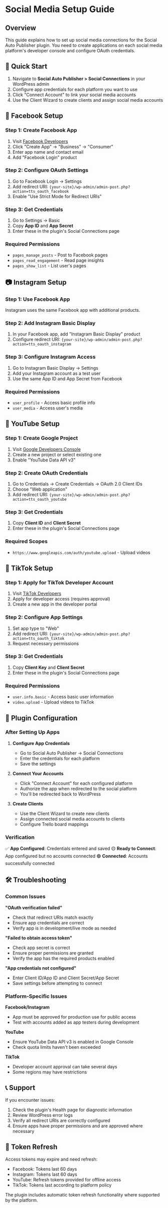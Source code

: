 # Social Media Setup Guide

## Overview

This guide explains how to set up social media connections for the Social Auto Publisher plugin. You need to create applications on each social media platform's developer console and configure OAuth credentials.

## 🚀 Quick Start

1. Navigate to **Social Auto Publisher > Social Connections** in your WordPress admin
2. Configure app credentials for each platform you want to use
3. Click "Connect Account" to link your social media accounts
4. Use the Client Wizard to create clients and assign social media accounts

## 📘 Facebook Setup

### Step 1: Create Facebook App
1. Visit [Facebook Developers](https://developers.facebook.com/apps/)
2. Click "Create App" → "Business" → "Consumer"
3. Enter app name and contact email
4. Add "Facebook Login" product

### Step 2: Configure OAuth Settings
1. Go to Facebook Login → Settings
2. Add redirect URI: `{your-site}/wp-admin/admin-post.php?action=tts_oauth_facebook`
3. Enable "Use Strict Mode for Redirect URIs"

### Step 3: Get Credentials
1. Go to Settings → Basic
2. Copy **App ID** and **App Secret**
3. Enter these in the plugin's Social Connections page

### Required Permissions
- `pages_manage_posts` - Post to Facebook pages
- `pages_read_engagement` - Read page insights
- `pages_show_list` - List user's pages

## 📷 Instagram Setup

### Step 1: Use Facebook App
Instagram uses the same Facebook app with additional products.

### Step 2: Add Instagram Basic Display
1. In your Facebook app, add "Instagram Basic Display" product
2. Configure redirect URI: `{your-site}/wp-admin/admin-post.php?action=tts_oauth_instagram`

### Step 3: Configure Instagram Access
1. Go to Instagram Basic Display → Settings
2. Add your Instagram account as a test user
3. Use the same App ID and App Secret from Facebook

### Required Permissions
- `user_profile` - Access basic profile info
- `user_media` - Access user's media

## 🎥 YouTube Setup

### Step 1: Create Google Project
1. Visit [Google Developers Console](https://console.developers.google.com/)
2. Create a new project or select existing one
3. Enable "YouTube Data API v3"

### Step 2: Create OAuth Credentials
1. Go to Credentials → Create Credentials → OAuth 2.0 Client IDs
2. Choose "Web application"
3. Add redirect URI: `{your-site}/wp-admin/admin-post.php?action=tts_oauth_youtube`

### Step 3: Get Credentials
1. Copy **Client ID** and **Client Secret**
2. Enter these in the plugin's Social Connections page

### Required Scopes
- `https://www.googleapis.com/auth/youtube.upload` - Upload videos

## 🎵 TikTok Setup

### Step 1: Apply for TikTok Developer Account
1. Visit [TikTok Developers](https://developers.tiktok.com/)
2. Apply for developer access (requires approval)
3. Create a new app in the developer portal

### Step 2: Configure App Settings
1. Set app type to "Web"
2. Add redirect URI: `{your-site}/wp-admin/admin-post.php?action=tts_oauth_tiktok`
3. Request necessary permissions

### Step 3: Get Credentials
1. Copy **Client Key** and **Client Secret**
2. Enter these in the plugin's Social Connections page

### Required Permissions
- `user.info.basic` - Access basic user information
- `video.upload` - Upload videos to TikTok

## 🔧 Plugin Configuration

### After Setting Up Apps

1. **Configure App Credentials**
   - Go to Social Auto Publisher → Social Connections
   - Enter the credentials for each platform
   - Save the settings

2. **Connect Your Accounts**
   - Click "Connect Account" for each configured platform
   - Authorize the app when redirected to the social platform
   - You'll be redirected back to WordPress

3. **Create Clients**
   - Use the Client Wizard to create new clients
   - Assign connected social media accounts to clients
   - Configure Trello board mappings

### Verification

✅ **App Configured**: Credentials entered and saved
🟡 **Ready to Connect**: App configured but no accounts connected
🟢 **Connected**: Accounts successfully connected

## 🛠️ Troubleshooting

### Common Issues

**"OAuth verification failed"**
- Check that redirect URIs match exactly
- Ensure app credentials are correct
- Verify app is in development/live mode as needed

**"Failed to obtain access token"**
- Check app secret is correct
- Ensure proper permissions are granted
- Verify the app has the required products enabled

**"App credentials not configured"**
- Enter Client ID/App ID and Client Secret/App Secret
- Save settings before attempting to connect

### Platform-Specific Issues

**Facebook/Instagram**
- App must be approved for production use for public access
- Test with accounts added as app testers during development

**YouTube**
- Ensure YouTube Data API v3 is enabled in Google Console
- Check quota limits haven't been exceeded

**TikTok**
- Developer account approval can take several days
- Some regions may have restrictions

## 📞 Support

If you encounter issues:

1. Check the plugin's Health page for diagnostic information
2. Review WordPress error logs
3. Verify all redirect URIs are correctly configured
4. Ensure apps have proper permissions and are approved where necessary

## 🔄 Token Refresh

Access tokens may expire and need refresh:
- Facebook: Tokens last 60 days
- Instagram: Tokens last 60 days  
- YouTube: Refresh tokens provided for offline access
- TikTok: Tokens last according to platform policy

The plugin includes automatic token refresh functionality where supported by the platform.